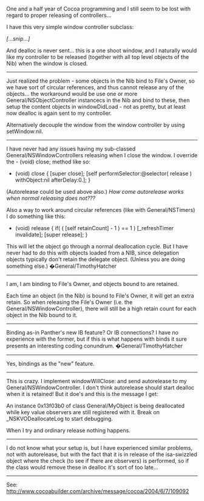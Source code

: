 One and a half year of Cocoa programming and I still seem to be lost with regard to proper releasing of controllers...

I have this very simple window controller subclass:

*[...snip...]*

And     dealloc is never sent... this is a one shoot window, and I naturally would like my controller to be released (together with all top level objects of the Nib) when the window is closed.

----

Just realized the problem - some objects in the Nib bind to File's Owner, so we have sort of circular references, and thus cannot release any of the objects... the workaround would be use one or more General/NSObjectController instancecs in the Nib and bind to these, then setup the content objects in     windowDidLoad - not as pretty, but at least now     dealloc is again sent to my controller.

Alternatively decouple the window from the window controller by using     setWindow:nil.

----

I have never had any issues having my sub-classed General/NSWindowControllers releasing when I close the window. I override the     - (void) close; method like so:

    

- (void) close {
	[super close];
	[self performSelector:@selector( release ) withObject:nil afterDelay:0.];
}



(Autorelease could be used above also.) *How come autorelease works when normal releasing does not???*

Also a way to work around circular references (like with General/NSTimers) I do something like this:

    

- (void) release {
	if( ( [self retainCount] - 1 ) == 1 )
		[_refreshTimer invalidate];
	[super release];
}



This will let the object go through a normal deallocation cycle. But I have never had to do this with objects loaded from a NIB, since delegation objects typically don't retain the delegate object. (Unless you are doing something else.) �General/TimothyHatcher

----

I am, I am binding to File's Owner, and objects bound to are retained.

Each time an object (in the Nib) is bound to File's Owner, it will get an extra retain. So when releasing the File's Owner (i.e. the General/NSWindowController), there will still be a high retain count for each object in the Nib bound to it.


----

Binding as-in Panther's new IB feature? Or IB connections? I have no experience with the former, but if this is what happens with binds it sure presents an interesting coding conundrum. �General/TimothyHatcher

----

Yes, bindings as the "new" feature.

----

This is crazy. I implement windowWillClose: and send autorelease to my General/NSWindowController. I don't think autorelease should start dealloc when it is retained! But it doe's and this is the message I get:

An instance 0x13f03b0 of class General/MyObject is being deallocated while key value observers are still registered with it.  Break on _NSKVODeallocateLog to start debugging.

When I try and ordinary release nothing happens.

----

I do not know what your setup is, but I have experienced similar problems, not with autorelease, but with the fact that it is in     release of the isa-swizzled object where the check (to see if there are observers) is performed, so if the class would remove these in     dealloc it's sort of too late...

----


See: http://www.cocoabuilder.com/archive/message/cocoa/2004/6/7/109092